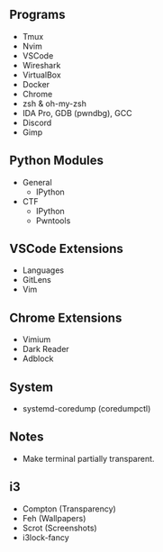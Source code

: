 ## Programs
- Tmux
- Nvim
- VSCode
- Wireshark
- VirtualBox
- Docker
- Chrome
- zsh & oh-my-zsh
- IDA Pro, GDB (pwndbg), GCC
- Discord
- Gimp


## Python Modules
- General
	- IPython
- CTF
	- IPython
	- Pwntools


## VSCode Extensions
- Languages
- GitLens
- Vim


## Chrome Extensions
- Vimium
- Dark Reader
- Adblock


## System
- systemd-coredump (coredumpctl)


## Notes
- Make terminal partially transparent.


## i3
- Compton (Transparency)
- Feh (Wallpapers)
- Scrot (Screenshots)
- i3lock-fancy

